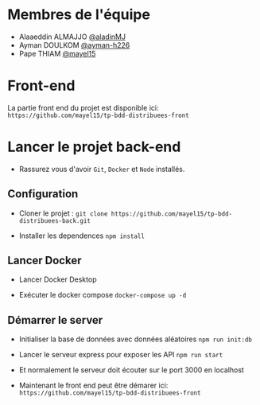 # Membres de l'équipe

- Alaaeddin ALMAJJO [@aladinMJ](https://github.com/aladinMJ)
- Ayman DOULKOM [@ayman-h226](https://github.com/ayman-h226)
- Pape THIAM [@mayel15](https://github.com/mayel15)

# Front-end

La partie front end du projet est disponible ici:
`https://github.com/mayel15/tp-bdd-distribuees-front`

# Lancer le projet back-end

- Rassurez vous d'avoir `Git`, `Docker` et `Node` installés.

## Configuration

- Cloner le projet :
  `git clone https://github.com/mayel15/tp-bdd-distribuees-back.git`

- Installer les dependences
  `npm install`

## Lancer Docker

- Lancer Docker Desktop

- Exécuter le docker compose
  `docker-compose up -d`

## Démarrer le server

- Initialiser la base de données avec données aléatoires
  `npm run init:db`

- Lancer le serveur express pour exposer les API
  `npm run start`

- Et normalement le serveur doit écouter sur le port 3000 en localhost

- Maintenant le front end peut être démarer ici:
  `https://github.com/mayel15/tp-bdd-distribuees-front`
  